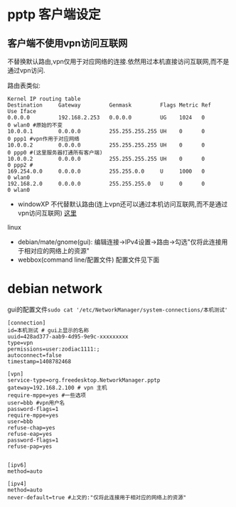 # pptp 客户端设定

## 客户端不使用vpn访问互联网

不替换默认路由,vpn仅用于对应网络的连接.依然用过本机直接访问互联网,而不是通过vpn访问.

路由表类似:

```text
Kernel IP routing table
Destination     Gateway         Genmask         Flags Metric Ref    Use Iface
0.0.0.0         192.168.2.253   0.0.0.0         UG    1024   0        0 wlan0 #原始的不变
10.0.0.1        0.0.0.0         255.255.255.255 UH    0      0        0 ppp1 #vpn作用于对应网络
10.0.0.2        0.0.0.0         255.255.255.255 UH    0      0        0 ppp0 #(这里服务器打通所有客户端)
10.0.0.2        0.0.0.0         255.255.255.255 UH    0      0        0 ppp2 #
169.254.0.0     0.0.0.0         255.255.0.0     U     1000   0        0 wlan0
192.168.2.0     0.0.0.0         255.255.255.0   U     0      0        0 wlan0
```

* windowXP 不代替默认路由(连上vpn还可以通过本机访问互联网,而不是通过vpn访问互联网) [这里](http://service.tp-link.com.cn/detail_article_414.html)

linux

* debian/mate/gnome(gui): 编辑连接->IPv4设置->路由->勾选"仅将此连接用于相对应的网络上的资源"
* webbox(command line/配置文件) 配置文件见下面

# debian network

gui的配置文件`sudo cat '/etc/NetworkManager/system-connections/本机测试' `

```text
[connection]
id=本机测试 # gui上显示的名称
uuid=428ad377-aab9-4d95-9e9c-xxxxxxxxx
type=vpn
permissions=user:zodiac1111:;
autoconnect=false
timestamp=1408782468

[vpn]
service-type=org.freedesktop.NetworkManager.pptp
gateway=192.168.2.100 # vpn 主机
require-mppe=yes #一些选项
user=bbb #vpn用户名
password-flags=1
require-mppe=yes
user=bbb
refuse-chap=yes
refuse-eap=yes
password-flags=1
refuse-pap=yes


[ipv6]
method=auto

[ipv4]
method=auto
never-default=true #上文的:"仅将此连接用于相对应的网络上的资源"

```